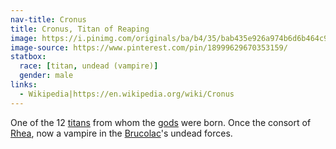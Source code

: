 ```yaml
---
nav-title: Cronus
title: Cronus, Titan of Reaping
image: https://i.pinimg.com/originals/ba/b4/35/bab435e926a974b6d6b464c96ebc592e.jpg
image-source: https://www.pinterest.com/pin/18999629670353159/
statbox:
  race: [titan, undead (vampire)]
  gender: male
links:
  - Wikipedia|https://en.wikipedia.org/wiki/Cronus
---
```


One of the 12 [titans](../creatures/titans) from whom the [gods](../creatures/eternals) were born. Once the consort of [Rhea](rhea), now a vampire in the [Brucolac](brucolac)'s undead forces.
